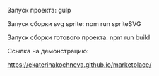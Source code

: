 Запуск проекта: gulp

Запуск сборки svg sprite: npm run spriteSVG

Запуск сборки готового проекта: npm run build

Ссылка на демонстрацию:

https://ekaterinakochneva.github.io/marketplace/
